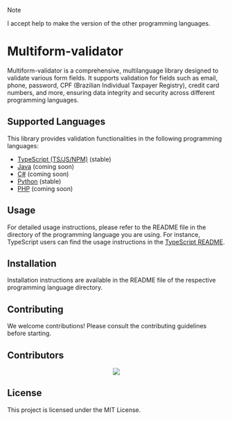 > [!NOTE]
> I accept help to make the version of the other programming languages.

# Multiform-validator

Multiform-validator is a comprehensive, multilanguage library designed to validate various form fields. It supports validation for fields such as email, phone, password, CPF (Brazilian Individual Taxpayer Registry), credit card numbers, and more, ensuring data integrity and security across different programming languages.

## Supported Languages

This library provides validation functionalities in the following programming languages:

- [TypeScript (TS/JS/NPM)](https://github.com/gabriel-logan/multiform-validator/tree/main/packages/typescript/README.md) (stable)
- [Java](https://github.com/gabriel-logan/multiform-validator/tree/main/packages/java/README.md) (coming soon)
- [C#](https://github.com/gabriel-logan/multiform-validator/tree/main/packages/csharp/README.md) (coming soon)
- [Python](https://github.com/gabriel-logan/multiform-validator/tree/main/packages/python/README.md) (stable)
- [PHP](https://github.com/gabriel-logan/multiform-validator/tree/main/packages/php/README.md) (coming soon)

## Usage

For detailed usage instructions, please refer to the README file in the directory of the programming language you are using. For instance, TypeScript users can find the usage instructions in the [TypeScript README](https://github.com/gabriel-logan/multiform-validator/tree/main/packages/typescript/README.md).

## Installation

Installation instructions are available in the README file of the respective programming language directory.

## Contributing

We welcome contributions! Please consult the contributing guidelines before starting.

## Contributors

<a style="display: flex; justify-content: center;" href="https://github.com/gabriel-logan/multiform-validator/graphs/contributors">
    <img src="https://contrib.rocks/image?repo=gabriel-logan/multiform-validator" />
</a>

## License

This project is licensed under the MIT License.
